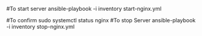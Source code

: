 #To start server
ansible-playbook -i inventory start-nginx.yml

#To confirm 
sudo systemctl status nginx
#To stop Server
ansible-playbook -i inventory stop-nginx.yml
